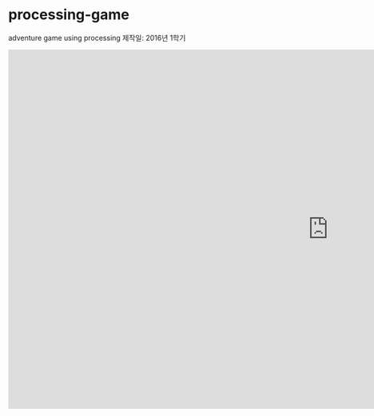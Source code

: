 # processing-game
adventure game using processing
제작일: 2016년 1학기
<iframe width="1280" height="720" src="https://serviceapi.nmv.naver.com/flash/convertIframeTag.nhn?vid=3DE9855BF5B3280C586262EE1B296CDDB4EC&outKey=V124f03029064dbcb84447e5af847c9f6080945cb0fb95754407b7e5af847c9f60809" frameborder="no" scrolling="no" title="NaverVideo" allow="autoplay; gyroscope; accelerometer; encrypted-media" allowfullscreen></iframe>
